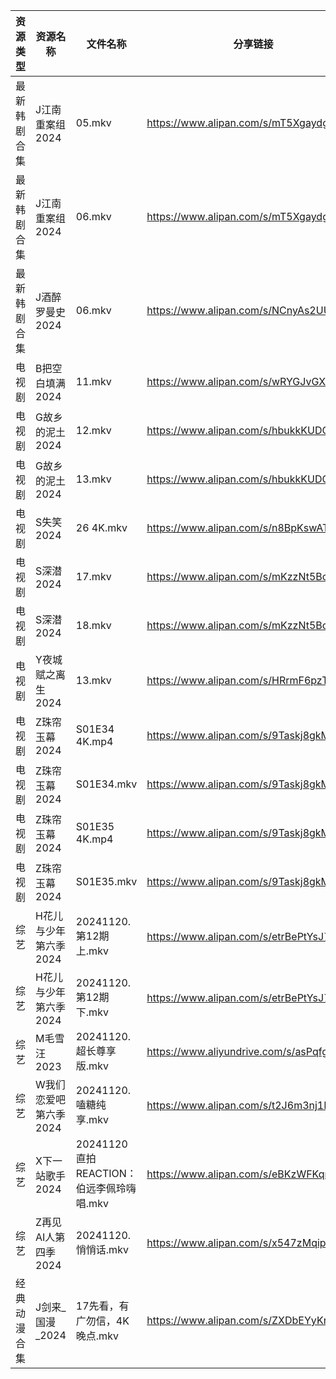 | 资源类型   | 资源名称          | 文件名称                           | 分享链接                                      | 更新时间                |
| ------ | ------------- | ------------------------------ | ----------------------------------------- | ------------------- |
| 最新韩剧合集 | J江南重案组2024    | 05.mkv                         | https://www.alipan.com/s/mT5XgaydgoS      | 2024-11-20 18:05:55 |
| 最新韩剧合集 | J江南重案组2024    | 06.mkv                         | https://www.alipan.com/s/mT5XgaydgoS      | 2024-11-20 18:05:55 |
| 最新韩剧合集 | J酒醉罗曼史2024    | 06.mkv                         | https://www.alipan.com/s/NCnyAs2UUuM      | 2024-11-20 00:05:53 |
| 电视剧    | B把空白填满2024    | 11.mkv                         | https://www.alipan.com/s/wRYGJvGX3v4      | 2024-11-20 19:05:04 |
| 电视剧    | G故乡的泥土2024    | 12.mkv                         | https://www.alipan.com/s/hbukkKUDCNQ      | 2024-11-20 14:05:27 |
| 电视剧    | G故乡的泥土2024    | 13.mkv                         | https://www.alipan.com/s/hbukkKUDCNQ      | 2024-11-20 14:05:26 |
| 电视剧    | S失笑2024       | 26 4K.mkv                      | https://www.alipan.com/s/n8BpKswATcQ      | 2024-11-20 19:06:31 |
| 电视剧    | S深潜2024       | 17.mkv                         | https://www.alipan.com/s/mKzzNt5BcAW      | 2024-11-20 18:06:32 |
| 电视剧    | S深潜2024       | 18.mkv                         | https://www.alipan.com/s/mKzzNt5BcAW      | 2024-11-20 18:06:32 |
| 电视剧    | Y夜城赋之离生2024   | 13.mkv                         | https://www.alipan.com/s/HRrmF6pzTLL      | 2024-11-20 19:06:54 |
| 电视剧    | Z珠帘玉幕2024     | S01E34 4K.mp4                  | https://www.alipan.com/s/9Taskj8gkML      | 2024-11-20 16:06:59 |
| 电视剧    | Z珠帘玉幕2024     | S01E34.mkv                     | https://www.alipan.com/s/9Taskj8gkML      | 2024-11-20 14:06:49 |
| 电视剧    | Z珠帘玉幕2024     | S01E35 4K.mp4                  | https://www.alipan.com/s/9Taskj8gkML      | 2024-11-20 16:06:59 |
| 电视剧    | Z珠帘玉幕2024     | S01E35.mkv                     | https://www.alipan.com/s/9Taskj8gkML      | 2024-11-20 14:06:49 |
| 综艺     | H花儿与少年第六季2024 | 20241120.第12期上.mkv             | https://www.alipan.com/s/etrBePtYsJ7      | 2024-11-20 14:07:10 |
| 综艺     | H花儿与少年第六季2024 | 20241120.第12期下.mkv             | https://www.alipan.com/s/etrBePtYsJ7      | 2024-11-20 14:07:10 |
| 综艺     | M毛雪汪2023      | 20241120.超长尊享版.mkv             | https://www.aliyundrive.com/s/asPqfgPRqAg | 2024-11-20 14:07:27 |
| 综艺     | W我们恋爱吧第六季2024 | 20241120.嗑糖纯享.mkv              | https://www.alipan.com/s/t2J6m3nj1EP      | 2024-11-20 14:08:23 |
| 综艺     | X下一站歌手2024    | 20241120直拍REACTION：伯远李佩玲嗨唱.mkv | https://www.alipan.com/s/eBKzWFKqm82      | 2024-11-20 14:08:34 |
| 综艺     | Z再见AI人第四季2024 | 20241120.悄悄话.mkv               | https://www.alipan.com/s/x547zMqipVp      | 2024-11-20 14:08:54 |
| 经典动漫合集 | J剑来_国漫_2024   | 17先看，有广勿信，4K晚点.mkv             | https://www.alipan.com/s/ZXDbEYyKrjr      | 2024-11-20 19:05:49 |
